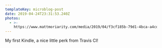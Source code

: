 ```yaml
---
templateKey: microblog-post
date: 2019-04-24T23:31:53.240Z
photos:
  - >-
    https://www.mattmoriarity.com/media/2019/04/f3cf185b-79d1-4bca-a4cd-05530a8a981b.jpeg
---
```


My first Kindle, a nice little perk from Travis CI!
